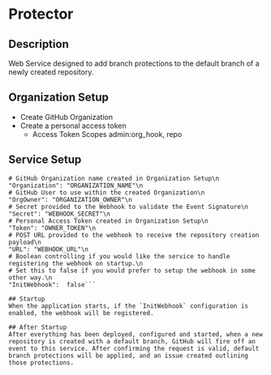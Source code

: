 # Protector

## Description
Web Service designed to add branch protections to the default branch of a newly created repository.

## Organization Setup
* Create GitHub Organization
* Create a personal access token
	* Access Token Scopes admin:org_hook, repo
	
## Service Setup
```These values should be updated within the appsettings.json file prior to startup\n
# GitHub Organization name created in Organization Setup\n
"Organization": "ORGANIZATION_NAME"\n
# GitHub User to use within the created Organization\n
"OrgOwner": "ORGANIZATION_OWNER"\n
# Secret provided to the Webhook to validate the Event Signature\n
"Secret": "WEBHOOK_SECRET"\n
# Personal Access Token created in Organization Setup\n
"Token": "OWNER_TOKEN"\n
# POST URL provided to the webhook to receive the repository creation payload\n
"URL": "WEBHOOK_URL"\n
# Boolean controlling if you would like the service to handle registering the webhook on startup.\n
# Set this to false if you would prefer to setup the webhook in some other way.\n
"InitWebhook":  false```

## Startup
When the application starts, if the `InitWebhook` configuration is enabled, the webhook will be registered.

## After Startup
After everything has been deployed, configured and started, when a new repository is created with a default branch, GitHub will fire off an event to this service. After confirming the request is valid, default branch protections will be applied, and an issue created outlining those protections.